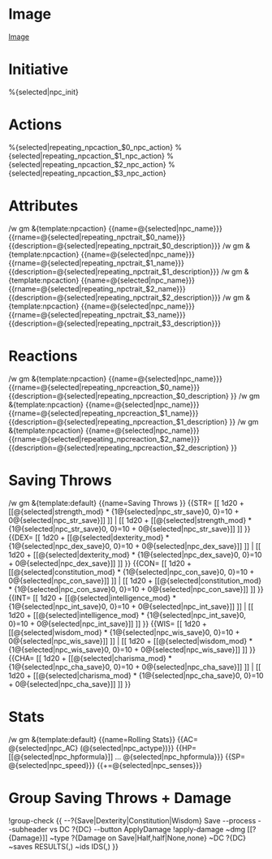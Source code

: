 # Image
[Image](?{URL}#.png)

# Initiative
%{selected|npc_init}

# Actions
%{selected|repeating_npcaction_$0_npc_action}
%{selected|repeating_npcaction_$1_npc_action}
%{selected|repeating_npcaction_$2_npc_action}
%{selected|repeating_npcaction_$3_npc_action}

# Attributes
/w gm &{template:npcaction} {{name=@{selected|npc_name}}} {{rname=@{selected|repeating_npctrait_$0_name}}} {{description=@{selected|repeating_npctrait_$0_description}}}
/w gm &{template:npcaction} {{name=@{selected|npc_name}}} {{rname=@{selected|repeating_npctrait_$1_name}}} {{description=@{selected|repeating_npctrait_$1_description}}}
/w gm &{template:npcaction} {{name=@{selected|npc_name}}} {{rname=@{selected|repeating_npctrait_$2_name}}} {{description=@{selected|repeating_npctrait_$2_description}}}
/w gm &{template:npcaction} {{name=@{selected|npc_name}}} {{rname=@{selected|repeating_npctrait_$3_name}}} {{description=@{selected|repeating_npctrait_$3_description}}}

# Reactions
/w gm &{template:npcaction} {{name=@{selected|npc_name}}} {{rname=@{selected|repeating_npcreaction_$0_name}}} {{description=@{selected|repeating_npcreaction_$0_description} }}
/w gm &{template:npcaction} {{name=@{selected|npc_name}}} {{rname=@{selected|repeating_npcreaction_$1_name}}} {{description=@{selected|repeating_npcreaction_$1_description} }}
/w gm &{template:npcaction} {{name=@{selected|npc_name}}} {{rname=@{selected|repeating_npcreaction_$2_name}}} {{description=@{selected|repeating_npcreaction_$2_description} }}

# Saving Throws
/w gm &{template:default} {{name=Saving Throws
}} {{STR= [[ 1d20 + [[@{selected|strength_mod} * {1@{selected|npc_str_save}0, 0}=10 + 0@{selected|npc_str_save}]] ]] | [[ 1d20 + [[@{selected|strength_mod} * {1@{selected|npc_str_save}0, 0}=10 + 0@{selected|npc_str_save}]] ]]
}} {{DEX= [[ 1d20 + [[@{selected|dexterity_mod} * {1@{selected|npc_dex_save}0, 0}=10 + 0@{selected|npc_dex_save}]] ]] | [[ 1d20 + [[@{selected|dexterity_mod} * {1@{selected|npc_dex_save}0, 0}=10 + 0@{selected|npc_dex_save}]] ]]
}} {{CON= [[ 1d20 + [[@{selected|constitution_mod} * {1@{selected|npc_con_save}0, 0}=10 + 0@{selected|npc_con_save}]] ]] | [[ 1d20 + [[@{selected|constitution_mod} * {1@{selected|npc_con_save}0, 0}=10 + 0@{selected|npc_con_save}]] ]]
}} {{INT= [[ 1d20 + [[@{selected|intelligence_mod} * {1@{selected|npc_int_save}0, 0}=10 + 0@{selected|npc_int_save}]] ]] | [[ 1d20 + [[@{selected|intelligence_mod} * {1@{selected|npc_int_save}0, 0}=10 + 0@{selected|npc_int_save}]] ]]
}} {{WIS= [[ 1d20 + [[@{selected|wisdom_mod} * {1@{selected|npc_wis_save}0, 0}=10 + 0@{selected|npc_wis_save}]] ]] | [[ 1d20 + [[@{selected|wisdom_mod} * {1@{selected|npc_wis_save}0, 0}=10 + 0@{selected|npc_wis_save}]] ]]
}} {{CHA= [[ 1d20 + [[@{selected|charisma_mod} * {1@{selected|npc_cha_save}0, 0}=10 + 0@{selected|npc_cha_save}]] ]] | [[ 1d20 + [[@{selected|charisma_mod} * {1@{selected|npc_cha_save}0, 0}=10 + 0@{selected|npc_cha_save}]] ]]
}}

# Stats
/w gm &{template:default} {{name=Rolling Stats}} {{AC= @{selected|npc_AC} (@{selected|npc_actype})}} {{HP= [[@{selected|npc_hpformula}]] ... @{selected|npc_hpformula}}} {{SP= @{selected|npc_speed}}} {{+=@{selected|npc_senses}}}

# Group Saving Throws + Damage
!group-check {{
--?{Save|Dexterity|Constitution|Wisdom} Save
--process
--subheader vs DC ?{DC}
--button ApplyDamage !apply-damage
~dmg [[?{Damage}]]
~type ?{Damage on Save|Half,half|None,none}
~DC ?{DC}
~saves RESULTS(,)
~ids IDS(,)
}}
